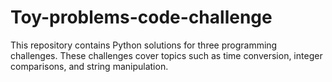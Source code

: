 # Toy-problems-code-challenge
This repository contains Python solutions for three programming challenges. These challenges cover topics such as time conversion, integer comparisons, and string manipulation.
